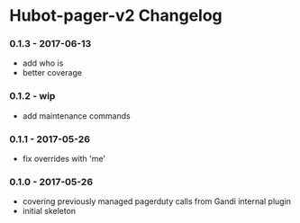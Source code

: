 Hubot-pager-v2 Changelog
==========================
### 0.1.3 - 2017-06-13
- add who is
- better coverage

### 0.1.2 - wip
- add maintenance commands

### 0.1.1 - 2017-05-26
- fix overrides with 'me'

### 0.1.0 - 2017-05-26
- covering previously managed pagerduty calls from Gandi internal plugin
- initial skeleton
